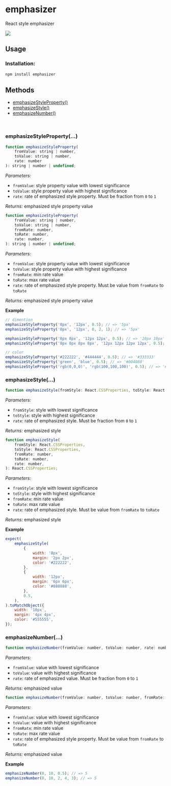 # emphasizer

React style emphasizer

<a href="https://www.npmjs.com/package/emphasizer">
    <img src="https://nodei.co/npm/emphasizer.png?mini=true">
</a>

## Usage

### Installation:

```jsx
npm install emphasizer
```

## Methods

-   [emphasizeStyleProperty()](#emphasizestyleproperty)
-   [emphasizeStyle()](#emphasizestyle)
-   [emphasizeNumber()](#emphasizenumber)

<br/>

### emphasizeStyleProperty(...)

```jsx
function emphasizeStyleProperty(
    fromValue: string | number,
    toValue: string | number,
    rate: number
): string | number | undefined;
```

_Parameters:_

-   `fromValue`: style property value with lowest significance
-   `toValue`: style property value with highest significance
-   `rate`: rate of emphasized style property. Must be fraction from `0` to `1`

_Returns:_ emphasized style property value

```jsx
function emphasizeStyleProperty(
    fromValue: string | number,
    toValue: string | number,
    fromRate: number,
    toRate: number,
    rate: number,
): string | number | undefined;
```

_Parameters:_

-   `fromValue`: style property value with lowest significance
-   `toValue`: style property value with highest significance
-   `fromRate`: min rate value
-   `toRate`: max rate value
-   `rate`: rate of emphasized style property. Must be value from `fromRate` to `toRate`

_Returns:_ emphasized style property value

**Example**

```js
// dimention
emphasizeStyleProperty('8px', '12px', 0.5); // => '5px'
emphasizeStyleProperty('8px', '12px', 0, 2, 1); // => '5px'

emphasizeStyleProperty('8px 8px', '12px 12px', 0.5); // => '10px 10px'
emphasizeStyleProperty('8px 8px 8px 8px', '12px 12px 12px 12px', 0.5); // =>  '10px 10px 10px 10px'

// color
emphasizeStyleProperty('#222222', '#444444', 0.5); // => '#333333'
emphasizeStyleProperty('green', 'blue', 0.5); // => '#004080'
emphasizeStyleProperty('rgb(0,0,0)', 'rgb(100,100,100)', 0.5); // => '#323232'
```

### emphasizeStyle(...)

```jsx
function emphasizeStyle(fromStyle: React.CSSProperties, toStyle: React.CSSProperties, rate: number): React.CSSProperties;
```

_Parameters:_

-   `fromStyle`: style with lowest significance
-   `toStyle`: style with highest significance
-   `rate`: rate of emphasized style. Must be fraction from `0` to `1`

_Returns:_ emphasized style

```jsx
function emphasizeStyle(
    fromStyle: React.CSSProperties,
    toStyle: React.CSSProperties,
    fromRate: number,
    toRate: number,
    rate: number,
): React.CSSProperties;
```

_Parameters:_

-   `fromStyle`: style with lowest significance
-   `toStyle`: style with highest significance
-   `fromRate`: min rate value
-   `toRate`: max rate value
-   `rate`: rate of emphasized style. Must be value from `fromRate` to `toRate`

_Returns:_ emphasized style

**Example**

```js
expect(
    emphasizeStyle(
        {
            width: '8px',
            margin: '2px 2px',
            color: '#222222',
        },
        {
            width: '12px',
            margin: '6px 6px',
            color: '#888888',
        },
        0.5,
    ),
).toMatchObject({
    width: '10px',
    margin: '4px 4px',
    color: '#555555',
});
```

### emphasizeNumber(...)

```jsx
function emphasizeNumber(fromValue: number, toValue: number, rate: number): number;
```

_Parameters:_

-   `fromValue`: value with lowest significance
-   `toValue`: value with highest significance
-   `rate`: rate of emphasized value. Must be fraction from `0` to `1`

_Returns:_ emphasized value

```jsx
function emphasizeNumber(fromValue: number, toValue: number, fromRate: number, toRate: number, rate: number): number;
```

_Parameters:_

-   `fromValue`: value with lowest significance
-   `toValue`: value with highest significance
-   `fromRate`: min rate value
-   `toRate`: max rate value
-   `rate`: rate of emphasized style property. Must be value from `fromRate` to `toRate`

_Returns:_ emphasized value

**Example**

```js
emphasizeNumber(0, 10, 0.5); // => 5
emphasizeNumber(0, 10, 2, 4, 3); // => 5
```
